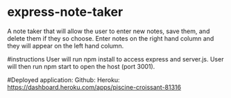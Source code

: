 # express-note-taker

A note taker that will allow the user to enter new notes, save them, and delete them if they so choose. 
Enter notes on the right hand column and they will appear on the left hand column.

#instructions
User will run npm install to access express and server.js. User will then run npm start to open the host (port 3001). 

#Deployed application:
Github: 
Heroku: https://dashboard.heroku.com/apps/piscine-croissant-81316
